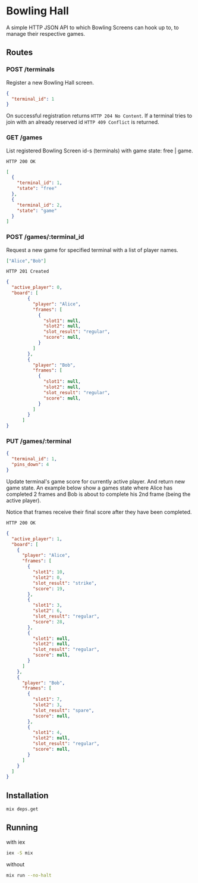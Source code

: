 # Bowling Hall

A simple HTTP JSON API to which Bowling Screens can hook up to, to manage their
respective games.

## Routes

### POST /terminals

Register a new Bowling Hall screen.

```json
{
  "terminal_id": 1
}
```

On successful registration returns `HTTP 204 No Content`. If a terminal tries to
join with an already reserved id `HTTP 409 Conflict` is returned.

### GET /games

List registered Bowling Screen id-s (terminals) with game state: free | game.

`HTTP 200 OK`

```json
[
  {
    "terminal_id": 1,
    "state": "free"
  },
  {
    "terminal_id": 2,
    "state": "game"
  }
]
```

### POST /games/:terminal_id

Request a new game for specified terminal with a list of player names.

```json
["Alice","Bob"]
```

`HTTP 201 Created`

```json
{
  "active_player": 0,
  "board": [
        {
          "player": "Alice",
          "frames": [
            {
              "slot1": null,
              "slot2": null,
              "slot_result": "regular",
              "score": null,
            }
          ]
        },
        {
          "player": "Bob",
          "frames": [
            {
              "slot1": null,
              "slot2": null,
              "slot_result": "regular",
              "score": null,
            }
          ]
        }
      ]
}

```

### PUT /games/:terminal

```json
{
  "terminal_id": 1,
  "pins_down": 4
}
```

Update terminal's game score for currently active player. And return new game
state. An example below show a games state where Alice has completed 2 frames and
Bob is about to complete his 2nd frame (being the active player).

Notice that frames receive their final score after they have been completed.

`HTTP 200 OK`

```json
{
  "active_player": 1,
  "board": [
    {
      "player": "Alice",
      "frames": [
        {
          "slot1": 10,
          "slot2": 0,
          "slot_result": "strike",
          "score": 19,
        },
        {
          "slot1": 3,
          "slot2": 6,
          "slot_result": "regular",
          "score": 28,
        },
        {
          "slot1": null,
          "slot2": null,
          "slot_result": "regular",
          "score": null,
        }
      ]
    },
    {
      "player": "Bob",
      "frames": [
        {
          "slot1": 7,
          "slot2": 3,
          "slot_result": "spare",
          "score": null,
        },
        {
          "slot1": 4,
          "slot2": null,
          "slot_result": "regular",
          "score": null,
        }
      ]
    }
  ]
}
```

## Installation

```bash
mix deps.get
```

## Running

with iex

```bash
iex -S mix
```

without

```bash
mix run --no-halt
```
